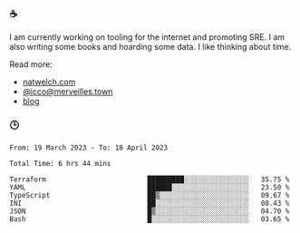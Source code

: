 ### ☕

I am currently working on tooling for the internet and promoting SRE. I am also writing some books and hoarding some data. I like thinking about time. 

Read more:

 - [natwelch.com](https://natwelch.com)
 - [@icco@merveilles.town](https://merveilles.town/@icco)
 - [blog](https://writing.natwelch.com)

### 🕒

<!--START_SECTION:waka-->

```text
From: 19 March 2023 - To: 18 April 2023

Total Time: 6 hrs 44 mins

Terraform                         █████████░░░░░░░░░░░░░░░░   35.75 %
YAML                              ██████░░░░░░░░░░░░░░░░░░░   23.50 %
TypeScript                        ██▒░░░░░░░░░░░░░░░░░░░░░░   09.67 %
INI                               ██░░░░░░░░░░░░░░░░░░░░░░░   08.43 %
JSON                              █▒░░░░░░░░░░░░░░░░░░░░░░░   04.70 %
Bash                              █░░░░░░░░░░░░░░░░░░░░░░░░   03.65 %
```

<!--END_SECTION:waka-->
